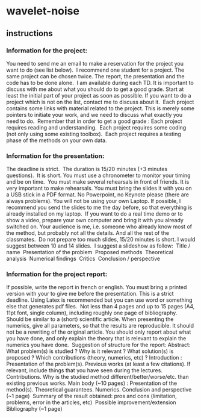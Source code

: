 # wavelet-noise

## instructions

### Information for the project:
You need to send me an email to make a reservation for the project you want to do (see list below). 
I recommend one student for a project. The same project can be chosen twice. The report, the presentation and the code has to be done alone. 
I am available during each TD. It is important to discuss with me about what you should do to get a good grade. Start at least the initial part of your project as soon as possible.
If you want to do a project which is not on the list, contact me to discuss about it. 
Each project contains some links with material related to the project. This is merely some pointers to initiate your work, and we need to discuss what exactly you need to do. 
Remember that in order to get a good grade :
Each project requires reading and understanding. 
Each project requires some coding (not only using some existing toolbox). 
Each project requires a testing phase of the methods on your own data. 

### Information for the presentation:
The deadline is strict. 
The duration is 15/20 minutes (+3 minutes questions). 
It is short. You must use a chronometer to monitor your timing and be on time. 
You must make several rehearsals in front of friends. It is very important to make rehearsals.
You must bring the slides it with you on a USB stick in a PDF format. No Powerpoint, no Keynote please (there are always problems). You will not be using your own Laptop.
If possible, I recommend you send the slides to me the day before, so that everything is already installed on my laptop. 
If you want to do a real time demo or to show a video, prepare your own computer and bring it with you already switched on.
Your audience is me, i.e. someone who already know most of the method, but probably not all the details. And all the rest of the classmates. 
Do not prepare too much slides, 15/20 minutes is short. I would suggest between 10 and 14 slides. 
I suggest a slideshow as follow: 
Title / name 
Presentation of the problem 
Proposed methods 
Theoretical analysis 
Numerical findings 
Critics 
Conclusion / perspective 

### Information for the project report:
If possible, write the report in french or english.
You must bring a printed version with your to give me before the presentation. This is a strict deadline.
Using Latex is recommended but you can use word or something else that generates pdf files. 
Not less than 4 pages and up to 15 pages (A4, 11pt font, single column), including roughly one page of bibliography. 
Should be similar to a (short) scientific article.
When presenting the numerics, give all parameters, so that the results are reproducible.
It should not be a rewriting of the original article. You should only report about what you have done, and only explain the theory that is relevant to explain the numerics you have done. 
Suggestion of structure for the report:
Abstract:
What problem(s) is studied ?
Why is it relevant ?
What solution(s) is proposed ?
Which contributions (theory, numerics, etc) ?
Introduction :
Presentation of the problem(s).
Previous works (at least a few citations). If relevant, include things that you have seen during the lectures.
Contributions. Why is the studied method different/better/worse/etc. than existing previous works.
Main body (~10 pages) :
Presentation of the method(s).
Theoretical guarantees.
Numerics.
Conclusion and perspective (~1 page) 
Summary of the result obtained: pros and cons (limitation, problems, error in the articles, etc) 
Possible improvement/extension 
Bibliography (~1 page) 
